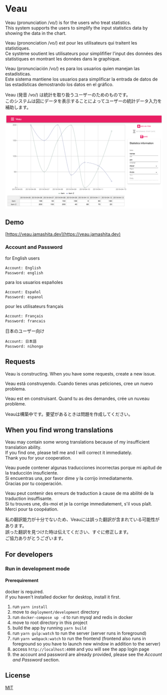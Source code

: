 # Veau

Veau (pronunciation /vo/) is for the users who treat statistics.  
This system supports the users to simplify the input statistics data by showing the data in the chart.

Veau (prononciation /vo/) est pour les utilisateurs qui traitent les statistiques.  
Ce système soutient les utilisateurs pour simplififier l'input des données des statistiques en montrant les données dans le graphique.

Veau (pronunciación /vo/) es para los usuarios quien manejan las estadísticas.  
Este sistema mantiene los usuarios para simplificar la entrada de datos de las estadísticas demostrando los datos en el gráfico.

Veau (発音 /vo/) は統計を取り扱うユーザーのためのものです。  
このシステムは図にデータを表示することによってユーザーの統計データ入力を補助します。

![](images/screenshot.png)

## Demo

[https://veau.jamashita.dev](https://veau.jamashita.dev)

### Account and Password

for English users

```
Account: English
Password: english
```

para los usuarios españoles

```
Account: Español
Password: espanol
```

pour les utilisateurs français

```
Account: Français
Password: francais
```

日本のユーザー向け

```
Account: 日本語
Password: nihongo
```

## Requests

Veau is constructing. When you have some requests, create a new issue.

Veau está construyendo. Cuando tienes unas peticiones, cree un nuevo problema.

Veau est en construisant. Quand tu as des demandes, crée un nuveau problème.

Veauは構築中です。要望があるときは問題を作成してください。

## When you find wrong translations

Veau may contain some wrong translations because of my insufficient translation ability.  
If you find one, please tell me and I will correct it immediately.  
Thank you for your cooperation.

Veau puede contener algunas traducciones incorrectas porque mi apitud de la traducción insuficiente.  
Si encuentras una, por favor dime y la corrijo inmediatamente.  
Gracias por tu cooperación.

Veau peut contenir des erreurs de traduction à cause de ma abilité de la traduction insuffisante.  
Si tu trouves une, dis-moi et je la corrige immediatement, s'il vous plaît.  
Merci pour ta coopéation.

私の翻訳能力が十分でないため、Veauには誤った翻訳が含まれている可能性があります。  
誤った翻訳を見つけた時は伝えてください、すぐに修正します。  
ご協力ありがとうございます。

## For developers
### Run in development mode
#### Prerequirement
docker is required.  
if you haven't installed docker for desktop, install it first.

1. run `yarn install`
2. move to `deployment/development` directory
3. run `docker-compose up -d` to run mysql and redis in docker
4. move to root directory in this project
5. build the app by running `yarn build`
6. run `yarn gulp:watch` to run the server (server runs in foreground)
7. run `yarn webpack:watch` to run the frontend (frontend also runs in foreground so you have to launch new window in addition to the server)
8. access `http://localhost:4000` and you will see the app login page
9. the account and password are already provided, please see the *Account and Password* section.

## License

[MIT](LICENSE)
